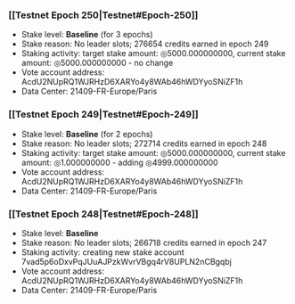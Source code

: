 ### [[Testnet Epoch 250|Testnet#Epoch-250]]
* Stake level: **Baseline** (for 3 epochs)
* Stake reason: No leader slots; 276654 credits earned in epoch 249
* Staking activity: target stake amount: ◎5000.000000000, current stake amount: ◎5000.000000000 - no change
* Vote account address: AcdU2NUpRQ1WJRHzD6XARYo4y8WAb46hWDYyoSNiZF1h
* Data Center: 21409-FR-Europe/Paris
### [[Testnet Epoch 249|Testnet#Epoch-249]]
* Stake level: **Baseline** (for 2 epochs)
* Stake reason: No leader slots; 272714 credits earned in epoch 248
* Staking activity: target stake amount: ◎5000.000000000, current stake amount: ◎1.000000000 - adding ◎4999.000000000
* Vote account address: AcdU2NUpRQ1WJRHzD6XARYo4y8WAb46hWDYyoSNiZF1h
* Data Center: 21409-FR-Europe/Paris
### [[Testnet Epoch 248|Testnet#Epoch-248]]
* Stake level: **Baseline**
* Stake reason: No leader slots; 266718 credits earned in epoch 247
* Staking activity: creating new stake account 7vad5p6oDxvPqJUuAJPzkWvrVBgq4rV8UPLN2nCBgqbj
* Vote account address: AcdU2NUpRQ1WJRHzD6XARYo4y8WAb46hWDYyoSNiZF1h
* Data Center: 21409-FR-Europe/Paris